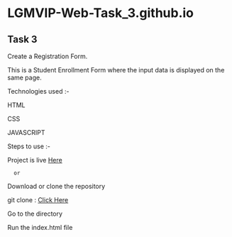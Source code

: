 # LGMVIP-Web-Task_3.github.io

## Task 3

Create a Registration Form.

This is a Student Enrollment Form where the input data is displayed on the same page.

Technologies used :-

HTML

CSS

JAVASCRIPT

Steps to use :-

Project is live [Here]()

      or
Download or clone the repository

git clone : [Click Here](https://github.com/imhr1306/LGMVIP-Web-Task_3.git)

Go to the directory

Run the index.html file
